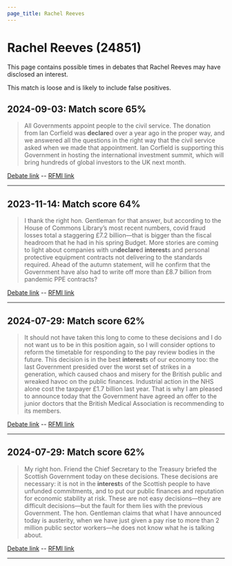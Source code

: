 ```yaml
---
page_title: Rachel Reeves
---
```


# Rachel Reeves  (24851)

This page contains possible times in debates that Rachel Reeves may have disclosed an interest.

This match is loose and is likely to include false positives. 



## 2024-09-03: Match score 65%

>All Governments appoint people to the civil service. The donation from Ian Corfield was **declare**d over a year ago in the proper way, and we answered all the questions in the right way that the civil service asked when we made that appointment. Ian Corfield is supporting this Government in hosting the international investment summit, which will bring hundreds of global investors to the UK next month.

[Debate link](https://www.theyworkforyou.com/debates/?id=2024-09-03c.154.3)  --  [RFMI link](https://www.theyworkforyou.com/mp/24851/register)


---



## 2023-11-14: Match score 64%

>I thank the right hon. Gentleman for that answer, but according to the House of Commons Library’s most recent numbers, covid fraud losses total a staggering £7.2 billion—that is bigger than the fiscal headroom that he had in his spring Budget. More stories are coming to light about companies with un**declare**d **interest**s and personal protective equipment contracts not delivering to the standards required. Ahead of the autumn statement, will he confirm that the Government have also had to write off more than £8.7 billion from pandemic PPE contracts?

[Debate link](https://www.theyworkforyou.com/debates/?id=2023-11-14b.501.3)  --  [RFMI link](https://www.theyworkforyou.com/mp/24851/register)


---



## 2024-07-29: Match score 62%

>It should not have taken this long to come to these decisions and I do not want us to be in this position again, so I will consider options to reform the timetable for responding to the pay review bodies in the future. This decision is in the best **interest**s of our economy too: the last Government presided over the worst set of strikes in a generation, which caused chaos and misery for the British public and wreaked havoc on the public finances. Industrial action in the NHS alone cost the taxpayer £1.7 billion last year. That is why I am pleased to announce today that the Government have agreed an offer to the junior doctors that the British Medical Association is recommending to its members.

[Debate link](https://www.theyworkforyou.com/debates/?id=2024-07-29c.1033.3)  --  [RFMI link](https://www.theyworkforyou.com/mp/24851/register)


---



## 2024-07-29: Match score 62%

>My right hon. Friend the Chief Secretary to the Treasury briefed the Scottish Government today on these decisions. These decisions are necessary: it is not in the **interest**s of the Scottish people to have unfunded commitments, and to put our public finances and reputation for economic stability at risk. These are not easy decisions—they are difficult decisions—but the fault for them lies with the previous Government. The hon. Gentleman claims that what I have announced today is austerity, when we have just given a pay rise to more than 2 million public sector workers—he does not know what he is talking about.

[Debate link](https://www.theyworkforyou.com/debates/?id=2024-07-29c.1057.5)  --  [RFMI link](https://www.theyworkforyou.com/mp/24851/register)


---

